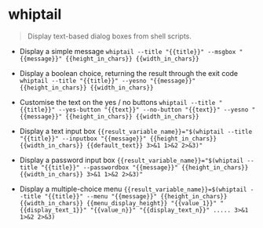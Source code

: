 # whiptail
> Display text-based dialog boxes from shell scripts.

- Display a simple message
`whiptail --title "{{title}}" --msgbox "{{message}}" {{height_in_chars}} {{width_in_chars}}`

- Display a boolean choice, returning the result through the exit code
`whiptail --title "{{title}}" --yesno "{{message}}" {{height_in_chars}} {{width_in_chars}}`

- Customise the text on the yes / no buttons
`whiptail --title "{{title}}" --yes-button "{{text}}" --no-button "{{text}}" --yesno "{{message}}" {{height_in_chars}} {{width_in_chars}}`

- Display a text input box
`{{result_variable_name}}="$(whiptail --title "{{title}}" --inputbox "{{message}}" {{height_in_chars}} {{width_in_chars}} {{default_text}} 3>&1 1>&2 2>&3)"`

- Display a password input box
`{{result_variable_name}}="$(whiptail --title "{{title}}" --passwordbox "{{message}}" {{height_in_chars}} {{width_in_chars}} 3>&1 1>&2 2>&3)"`

- Display a multiple-choice menu
`{{result_variable_name}}=$(whiptail --title "{{title}}" --menu "{{message}}" {{height_in_chars}} {{width_in_chars}} {{menu_display_height}} "{{value_1}}" "{{display_text_1}}" "{{value_n}}" "{{display_text_n}}" ..... 3>&1 1>&2 2>&3)`
